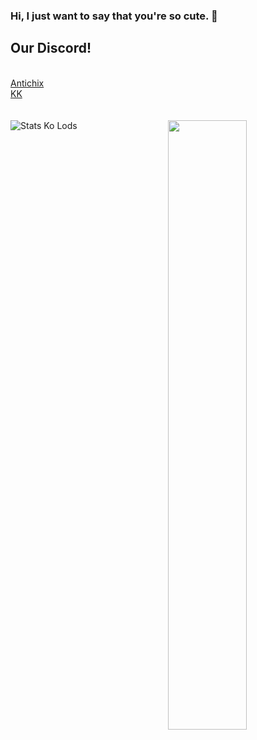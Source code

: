 ### Hi, I just want to say that you're so cute. 👋
## Our Discord!
<br>[Antichix](https://discord.gg/NmFcvCs)
<br>[KK](https://discord.gg/MT2996y)
<br><br><br>
[<img align="right" width="50%" src="https://github-readme-stats.vercel.app/api?username=NcknmeX&show_icons=true&theme=radical&hide=contribs,issues">](https://metrics.lecoq.io/NcknmeX?template=classic)
![Stats Ko Lods](https://github-readme-stats.vercel.app/api/top-langs/?username=ncknmex&layout=demo)
